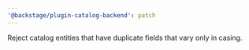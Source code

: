 ```yaml
---
'@backstage/plugin-catalog-backend': patch
---
```


Reject catalog entities that have duplicate fields that vary only in casing.
